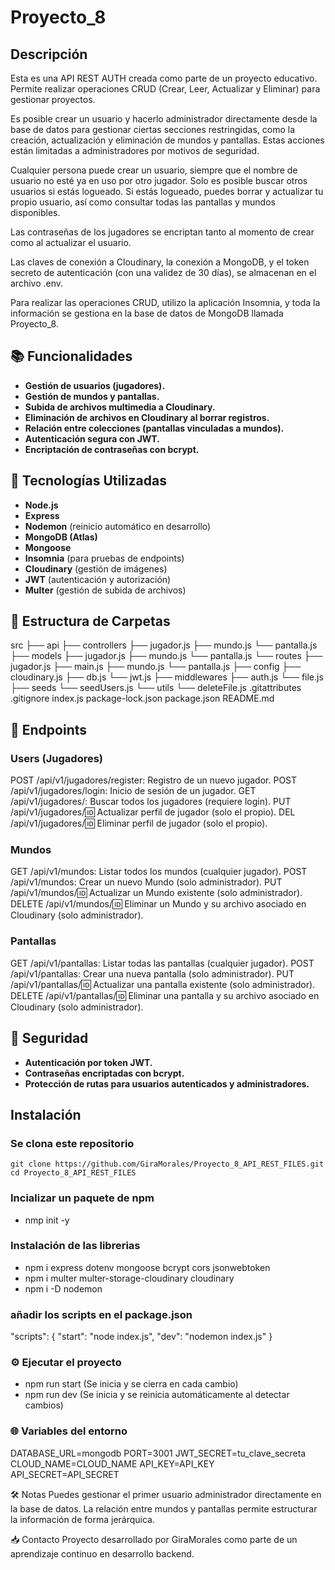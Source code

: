 # Proyecto_8

## Descripción

Esta es una API REST AUTH creada como parte de un proyecto educativo.
Permite realizar operaciones CRUD (Crear, Leer, Actualizar y Eliminar) para gestionar proyectos.

Es posible crear un usuario y hacerlo administrador directamente desde la base de datos para gestionar ciertas secciones restringidas, como la creación, actualización y eliminación de mundos y pantallas. Estas acciones están limitadas a administradores por motivos de seguridad.

Cualquier persona puede crear un usuario, siempre que el nombre de usuario no esté ya en uso por otro jugador.
Solo es posible buscar otros usuarios si estás logueado.
Si estás logueado, puedes borrar y actualizar tu propio usuario, así como consultar todas las pantallas y mundos disponibles.

Las contraseñas de los jugadores se encriptan tanto al momento de crear como al actualizar el usuario.

Las claves de conexión a Cloudinary, la conexión a MongoDB, y el token secreto de autenticación (con una validez de 30 días), se almacenan en el archivo .env.

Para realizar las operaciones CRUD, utilizo la aplicación Insomnia, y toda la información se gestiona en la base de datos de MongoDB llamada Proyecto_8.

## 📚 Funcionalidades

- **Gestión de usuarios (jugadores).**
- **Gestión de mundos y pantallas.**
- **Subida de archivos multimedia a Cloudinary.**
- **Eliminación de archivos en Cloudinary al borrar registros.**
- **Relación entre colecciones (pantallas vinculadas a mundos).**
- **Autenticación segura con JWT.**
- **Encriptación de contraseñas con bcrypt.**

## 🚀 Tecnologías Utilizadas

- **Node.js**
- **Express**
- **Nodemon** (reinicio automático en desarrollo)
- **MongoDB (Atlas)**
- **Mongoose**
- **Insomnia** (para pruebas de endpoints)
- **Cloudinary** (gestión de imágenes)
- **JWT** (autenticación y autorización)
- **Multer** (gestión de subida de archivos)

## 📂 Estructura de Carpetas

src
├── api
├── controllers
├── jugador.js
├── mundo.js
└── pantalla.js
├── models
├── jugador.js
├── mundo.js
└── pantalla.js
└── routes
├── jugador.js
├── main.js
├── mundo.js
└── pantalla.js
├── config
├── cloudinary.js
├── db.js
└── jwt.js
├── middlewares
├── auth.js
└── file.js
├── seeds
└── seedUsers.js
└── utils
└── deleteFile.js
.gitattributes
.gitignore
index.js
package-lock.json
package.json
README.md

## 🔗 Endpoints

### Users (Jugadores)

POST /api/v1/jugadores/register: Registro de un nuevo jugador.
POST /api/v1/jugadores/login: Inicio de sesión de un jugador.
GET /api/v1/jugadores/: Buscar todos los jugadores (requiere login).
PUT /api/v1/jugadores/:id: Actualizar perfil de jugador (solo el propio).
DEL /api/v1/jugadores/:id: Eliminar perfil de jugador (solo el propio).

### Mundos

GET /api/v1/mundos: Listar todos los mundos (cualquier jugador).
POST /api/v1/mundos: Crear un nuevo Mundo (solo administrador).
PUT /api/v1/mundos/:id: Actualizar un Mundo existente (solo administrador).
DELETE /api/v1/mundos/:id: Eliminar un Mundo y su archivo asociado en Cloudinary (solo administrador).

### Pantallas

GET /api/v1/pantallas: Listar todas las pantallas (cualquier jugador).
POST /api/v1/pantallas: Crear una nueva pantalla (solo administrador).
PUT /api/v1/pantallas/:id: Actualizar una pantalla existente (solo administrador).
DELETE /api/v1/pantallas/:id: Eliminar una pantalla y su archivo asociado en Cloudinary (solo administrador).

## 🔐 Seguridad

- **Autenticación por token JWT.**
- **Contraseñas encriptadas con bcrypt.**
- **Protección de rutas para usuarios autenticados y administradores.**

## Instalación

### Se clona este repositorio

```
git clone https://github.com/GiraMorales/Proyecto_8_API_REST_FILES.git
cd Proyecto_8_API_REST_FILES
```

### Incializar un paquete de npm

- nmp init -y

### Instalación de las librerias

- npm i express dotenv mongoose bcrypt cors jsonwebtoken
- npm i multer multer-storage-cloudinary cloudinary
- npm i -D nodemon

### añadir los scripts en el package.json

"scripts": {
"start": "node index.js",
"dev": "nodemon index.js"
}

### ⚙️ Ejecutar el proyecto

- npm run start (Se inicia y se cierra en cada cambio)
- npm run dev (Se inicia y se reinicia automáticamente al detectar cambios)

### 🌐 Variables del entorno

DATABASE_URL=mongodb
PORT=3001
JWT_SECRET=tu_clave_secreta
CLOUD_NAME=CLOUD_NAME
API_KEY=API_KEY
API_SECRET=API_SECRET

🛠️ Notas
Puedes gestionar el primer usuario administrador directamente en la base de datos.
La relación entre mundos y pantallas permite estructurar la información de forma jerárquica.

📥 Contacto
Proyecto desarrollado por GiraMorales como parte de un aprendizaje continuo en desarrollo backend.
